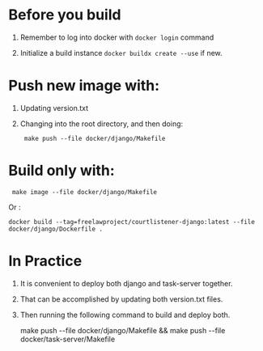# Before you build

1. Remember to log into docker with `docker login` command

2. Initialize a build instance `docker buildx create --use` if new.

# Push new image with:

1. Updating version.txt

1. Changing into the root directory, and then doing:

        make push --file docker/django/Makefile

# Build only with:

     make image --file docker/django/Makefile

Or :

    docker build --tag=freelawproject/courtlistener-django:latest --file docker/django/Dockerfile .


# In Practice

1. It is convenient to deploy both django and task-server together.  
2. That can be accomplished by updating both version.txt files.
3. Then running the following command to build and deploy both.


    make push --file docker/django/Makefile && make push --file docker/task-server/Makefile
